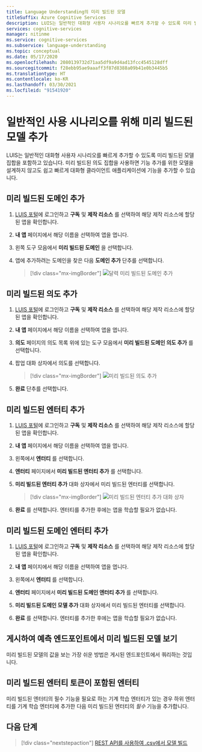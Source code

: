 ```yaml
---
title: Language Understanding의 미리 빌드된 모델
titleSuffix: Azure Cognitive Services
description: LUIS는 일반적인 대화형 사용자 시나리오를 빠르게 추가할 수 있도록 미리 빌드된 모델 집합을 포함하고 있습니다.
services: cognitive-services
manager: nitinme
ms.service: cognitive-services
ms.subservice: language-understanding
ms.topic: conceptual
ms.date: 05/17/2020
ms.openlocfilehash: 2080139732d71aa5df9a9d4ad13fcc4545128dff
ms.sourcegitcommit: f28ebb95ae9aaaff3f87d8388a09b41e0b3445b5
ms.translationtype: HT
ms.contentlocale: ko-KR
ms.lasthandoff: 03/30/2021
ms.locfileid: "91541920"
---
```

# <a name="add-prebuilt-models-for-common-usage-scenarios"></a>일반적인 사용 시나리오를 위해 미리 빌드된 모델 추가

LUIS는 일반적인 대화형 사용자 시나리오를 빠르게 추가할 수 있도록 미리 빌드된 모델 집합을 포함하고 있습니다. 미리 빌드된 의도 집합을 사용하면 기능 추가를 위한 모델을 설계하지 않고도 쉽고 빠르게 대화형 클라이언트 애플리케이션에 기능을 추가할 수 있습니다.

## <a name="add-a-prebuilt-domain"></a>미리 빌드된 도메인 추가

1. [LUIS 포털](https://www.luis.ai)에 로그인하고 **구독** 및 **제작 리소스** 를 선택하여 해당 제작 리소스에 할당된 앱을 확인합니다.
1. **내 앱** 페이지에서 해당 이름을 선택하여 앱을 엽니다.

1. 왼쪽 도구 모음에서 **미리 빌드된 도메인** 을 선택합니다.

1. 앱에 추가하려는 도메인을 찾은 다음 **도메인 추가** 단추를 선택합니다.

    > [!div class="mx-imgBorder"]
    > ![달력 미리 빌드된 도메인 추가](./media/luis-prebuilt-domains/add-prebuilt-domain.png)

## <a name="add-a-prebuilt-intent"></a>미리 빌드된 의도 추가

1. [LUIS 포털](https://www.luis.ai)에 로그인하고 **구독** 및 **제작 리소스** 를 선택하여 해당 제작 리소스에 할당된 앱을 확인합니다.
1. **내 앱** 페이지에서 해당 이름을 선택하여 앱을 엽니다.

1. **의도** 페이지의 의도 목록 위에 있는 도구 모음에서 **미리 빌드된 도메인 의도 추가** 를 선택합니다.

1. 팝업 대화 상자에서 의도를 선택합니다.

    > [!div class="mx-imgBorder"]
    > ![미리 빌드된 의도 추가](./media/luis-prebuilt-domains/add-prebuilt-domain-intents.png)

1. **완료** 단추를 선택합니다.

## <a name="add-a-prebuilt-entity"></a>미리 빌드된 엔터티 추가
1. [LUIS 포털](https://www.luis.ai)에 로그인하고 **구독** 및 **제작 리소스** 를 선택하여 해당 제작 리소스에 할당된 앱을 확인합니다.
1. **내 앱** 페이지에서 해당 이름을 선택하여 앱을 엽니다.
1. 왼쪽에서 **엔터티** 를 선택합니다.

1. **엔터티** 페이지에서 **미리 빌드된 엔터티 추가** 를 선택합니다.

1. **미리 빌드된 엔터티 추가** 대화 상자에서 미리 빌드된 엔터티를 선택합니다.

    > [!div class="mx-imgBorder"]
    > ![미리 빌드된 엔터티 추가 대화 상자](./media/luis-prebuilt-domains/add-prebuilt-entity.png)

1. **완료** 를 선택합니다. 엔터티를 추가한 후에는 앱을 학습할 필요가 없습니다.

## <a name="add-a-prebuilt-domain-entity"></a>미리 빌드된 도메인 엔터티 추가
1. [LUIS 포털](https://www.luis.ai)에 로그인하고 **구독** 및 **제작 리소스** 를 선택하여 해당 제작 리소스에 할당된 앱을 확인합니다.
1. **내 앱** 페이지에서 해당 이름을 선택하여 앱을 엽니다.
1. 왼쪽에서 **엔터티** 를 선택합니다.

1. **엔터티** 페이지에서 **미리 빌드된 도메인 엔터티 추가** 를 선택합니다.

1. **미리 빌드된 도메인 모델 추가** 대화 상자에서 미리 빌드된 엔터티를 선택합니다.

1. **완료** 를 선택합니다. 엔터티를 추가한 후에는 앱을 학습할 필요가 없습니다.

## <a name="publish-to-view-prebuilt-model-from-prediction-endpoint"></a>게시하여 예측 엔드포인트에서 미리 빌드된 모델 보기

미리 빌드된 모델의 값을 보는 가장 쉬운 방법은 게시된 엔드포인트에서 쿼리하는 것입니다.

## <a name="entities-containing-a-prebuilt-entity-token"></a>미리 빌드된 엔터티 토큰이 포함된 엔터티

미리 빌드된 엔터티의 필수 기능을 필요로 하는 기계 학습 엔터티가 있는 경우 하위 엔터티를 기계 학습 엔터티에 추가한 다음 미리 빌드된 엔터티의 _필수_ 기능을 추가합니다.

## <a name="next-steps"></a>다음 단계
> [!div class="nextstepaction"]
> [REST API를 사용하여 .csv에서 모델 빌드](./luis-tutorial-node-import-utterances-csv.md)
